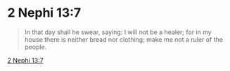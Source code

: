 # 2 Nephi 13:7

> In that day shall he swear, saying: I will not be a healer; for in my house there is neither bread nor clothing; make me not a ruler of the people.

[2 Nephi 13:7](https://www.churchofjesuschrist.org/study/scriptures/bofm/2-ne/13?lang=eng&id=p7#p7)


